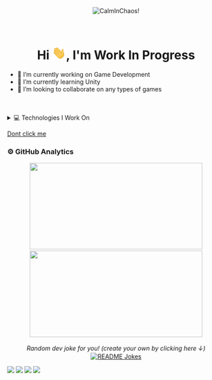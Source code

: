

<div align="center" >
<img src="https://i.giphy.com/13HgwGsXF0aiGY/source.gif" alt="CalmInChaos!" width="800"/>
</div>

</br>
</br>

### <h1 align="center"> Hi <img width="32" src="https://github.com/canklot/canklot/blob/main/media/wave.gif/">, I'm Work In Progress </h1>

- 🔭 I’m currently working on Game Development
- 🌱 I’m currently learning Unity
- 👯 I’m looking to collaborate on any types of games

</br>
</br>





<details><summary>💻 Technologies I Work On</summary>
 
<hr>

<code><a target="_blank"><img height="100" src="https://github.com/canklot/canklot/blob/main/media/unity.png?raw=true"></a></code>
<code><a target="_blank"><img height="100" src="https://raw.githubusercontent.com/canklot/canklot/main/media/unreal.png"></a></code>
<code><a target="_blank"><img height="100" src="https://github.com/canklot/canklot/blob/main/media/mssql-trans.png?raw=true"></a></code>
<code><a target="_blank"><img height="100" width="60px" src="https://upload.wikimedia.org/wikipedia/commons/thumb/2/2d/Tensorflow_logo.svg/1200px-Tensorflow_logo.svg.png"></a></code>
 
<hr>

<code><a href="" target="_blank"><img height="50" src="https://www.vectorlogo.zone/logos/amazon_aws/amazon_aws-ar21.svg"></a></code>
<code><a href="" target="_blank"><img height="50" src="https://ata.com.tr/upload/5caeeca914578.png"></a></code>
<code><a href="" target="_blank"><img height="50" src="https://www.vectorlogo.zone/logos/mongodb/mongodb-ar21.svg"></a></code>
<code><a href="" target="_blank"><img height="50" width="60px" src="https://github.com/jalbertsr/logo-badge-images/blob/master/img/rsz_postgresql.png?raw=true"></a></code>

<hr>

</details>


[Dont click me](https://www.youtube.com/watch?v=dQw4w9WgXcQ)


### ⚙️ GitHub Analytics

<p align="center">
  <img   height="200"  width="400" src="https://github-readme-stats.vercel.app/api?username=canklot&show_icons=true&theme=tokyonight" />
  <img   height="200"  width="400" src="https://github-readme-stats.vercel.app/api/top-langs/?username=canklot&layout=compact&langs_count=8&theme=tokyonight"/>
</p>

<div align="center" >
<i>Random dev joke for you! (create your own by clicking here ↓)</i><br>
<a href="https://readme-jokes.vercel.app"><img align="center" src="https://readme-jokes.vercel.app/api" alt="README Jokes"></a>
</div>

[![](https://img.shields.io/badge/linkedin-%230077B5.svg?&style=flat&logo=linkedin&logoColor=white)](https://www.linkedin.com/in/mustafacandan211/)
[![](https://img.shields.io/badge/Email-mail%40gmail.com-blue)](mailto:shouligiveyoumyemaikimnotsure@gmail.com)
[![](https://img.shields.io/badge/Medium-%2312100E.svg?&style=flat&logo=medium&logoColor=white)](https://medium.com/@mustafacandan211)
[![](https://img.shields.io/badge/-Hackerrank-2EC866?style=flat&logo=HackerRank&logoColor=white)](https://www.hackerrank.com/Canklot)
